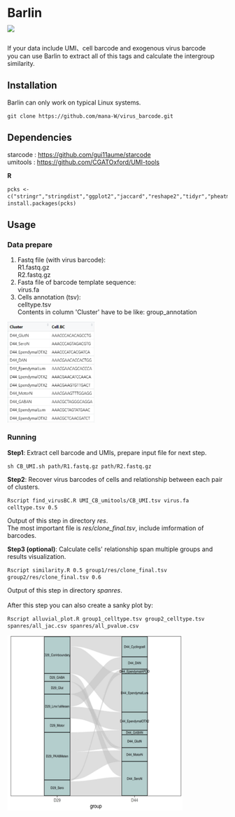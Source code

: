 
**Barlin** <br />
<img src="https://zenodo.org/badge/390650867.svg"  />
===========

If your data include UMI、cell barcode and exogenous virus barcode <br />
you can use Barlin to extract all of this tags and calculate the intergroup similarity.



## Installation

Barlin can only work on typical Linux systems.

```
git clone https://github.com/mana-W/virus_barcode.git
```

## Dependencies


starcode : https://github.com/gui11aume/starcode <br />
umitools : https://github.com/CGATOxford/UMI-tools

**R**
```
pcks <- c("stringr","stringdist","ggplot2","jaccard","reshape2","tidyr","pheatmap","parallel","ggalluvial")
install.packages(pcks)
```

## Usage


### Data prepare
1. Fastq file (with virus barcode):<br />
R1.fastq.gz<br />
R2.fastq.gz<br />
2. Fasta file of barcode template sequence:<br />
virus.fa<br />
3. Cells annotation (tsv):<br />
celltype.tsv<br />
Contents in column 'Cluster' have to be like: group_annotation
<img src="https://github.com/mana-W/chenlab_you/blob/main/images/celltype.PNG" width = "200" height = "230" align="center" />

<br />

### Running<br />
**Step1**: Extract cell barcode and UMIs, prepare input file for next step.
```
sh CB_UMI.sh path/R1.fastq.gz path/R2.fastq.gz
```

**Step2**: Recover virus barcodes of cells and relationship between each pair of clusters.
```
Rscript find_virusBC.R UMI_CB_umitools/CB_UMI.tsv virus.fa celltype.tsv 0.5
```
Output of this step in directory *res*.<br />
The most important file is *res/clone_final.tsv*, include imformation of barcodes.<br />


**Step3 (optional)**: Calculate cells' relationship span multiple groups and results visualization.
```
Rscript similarity.R 0.5 group1/res/clone_final.tsv group2/res/clone_final.tsv 0.6
```
Output of this step in directory *spanres*.<br />
<br />
After this step you can also create a sanky plot by:<br />
```
Rscript alluvial_plot.R group1_celltype.tsv group2_celltype.tsv spanres/all_jac.csv spanres/all_pvalue.csv
```
<img src="https://github.com/mana-W/chenlab_you/blob/main/images/sanky.PNG" width = "400" height = "400" align="center" />



